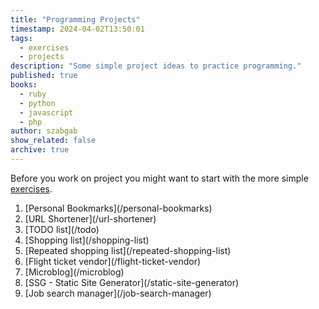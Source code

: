 ```yaml
---
title: "Programming Projects"
timestamp: 2024-04-02T13:50:01
tags:
  - exercises
  - projects
description: "Some simple project ideas to practice programming."
published: true
books:
  - ruby
  - python
  - javascript
  - php
author: szabgab
show_related: false
archive: true
---
```


Before you work on project you might want to start with the more simple [exercises](/exercises).


<ol>
  <li>[Personal Bookmarks](/personal-bookmarks)</li>
  <li>[URL Shortener](/url-shortener)</li>
  <li>[TODO list](/todo)</li>
  <li>[Shopping list](/shopping-list)</li>
  <li>[Repeated shopping list](/repeated-shopping-list)</li>
  <li>[Flight ticket vendor](/flight-ticket-vendor)</li>
  <li>[Microblog](/microblog)</li>
  <li>[SSG - Static Site Generator](/static-site-generator)</li>
  <li>[Job search manager](/job-search-manager)</li>
</ol>

